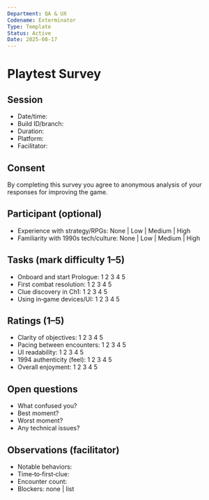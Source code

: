 ```yaml
---
Department: QA & UX
Codename: Exterminator
Type: Template
Status: Active
Date: 2025-08-17
---
```


# Playtest Survey

## Session
- Date/time:
- Build ID/branch:
- Duration:
- Platform:
- Facilitator:

## Consent
By completing this survey you agree to anonymous analysis of your responses for improving the game.

## Participant (optional)
- Experience with strategy/RPGs: None | Low | Medium | High
- Familiarity with 1990s tech/culture: None | Low | Medium | High

## Tasks (mark difficulty 1–5)
- Onboard and start Prologue: 1 2 3 4 5
- First combat resolution: 1 2 3 4 5
- Clue discovery in Ch1: 1 2 3 4 5
- Using in‑game devices/UI: 1 2 3 4 5

## Ratings (1–5)
- Clarity of objectives: 1 2 3 4 5
- Pacing between encounters: 1 2 3 4 5
- UI readability: 1 2 3 4 5
- 1994 authenticity (feel): 1 2 3 4 5
- Overall enjoyment: 1 2 3 4 5

## Open questions
- What confused you?
- Best moment?
- Worst moment?
- Any technical issues?

## Observations (facilitator)
- Notable behaviors:
- Time‑to‑first‑clue:
- Encounter count:
- Blockers: none | list
